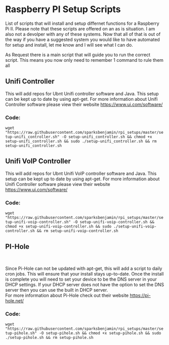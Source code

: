 <h1>Raspberry PI Setup Scripts</h1>

List of scripts that will install and setup differnet functions for a Raspberry Pi II.  Please note that these scripts are offered on an as is situation.  I am also not a devolper with any of these systems.  Now that all of that is out of the way if you have a suggested system you would like to have automated for setup and install, let me know and I will see what I can do. 

As Request there is a main script that will guide you to run the correct script.  This means you now only need to remember <bold>1 command to rule them all</bold>
<code>
</code>

<h2>Unifi Controller</h2>
  <p>This will add repos for Ubnt Unifi controller software and Java.  This setup can be kept up to date by using apt-get.  For more information about Unifi Controller software please view their website <a href='https://www.ui.com/software/' target='_blank'>https://www.ui.com/software/</a>
  </p>
  
  <p>
  <h3>Code:</h3>
  <code>wget "https://raw.githubusercontent.com/sparksbenjamin/rpi_setups/master/setup-unifi_controller.sh" -O setup-unifi_controller.sh && chmod +x setup-unifi_controller.sh && sudo ./setup-unifi_controller.sh && rm setup-unifi_controller.sh</code>
  </p>

<h2>Unifi VoIP Controller</h2>
  <p>This will add repos for Ubnt Unifi VoIP controller software and Java.  This setup can be kept up to date by using apt-get.  For more information about Unifi Controller software please view their website <a href='https://www.ui.com/software/' target='_blank'>https://www.ui.com/software/</a>
  </p>
  
  <p>
  <h3>Code:</h3>
  <code>wget "https://raw.githubusercontent.com/sparksbenjamin/rpi_setups/master/setup-unifi-voip-controller.sh" -O setup-unifi-voip-controller.sh && chmod +x setup-unifi-voip-controller.sh && sudo ./setup-unifi-voip-controller.sh && rm setup-unifi-voip-controller.sh</code>
  </p>

<h2>PI-Hole</h2><br />
<p>
    Since Pi-Hole can not be updated with apt-get, this will add a script to daily cron jobs.  This will ensure that your install stays up-to-date. Once the install is complete you will need to set your device to be the DNS server in your DHCP settings.  If your DHCP server does not have the option to set the DNS server then you can use the built in DHCP server.
 <br />
  For more information about Pi-Hole check out their website <a href='https://pi-hole.net/' target='_blank'>https://pi-hole.net/</a>
</p>
<h3>Code:</h3><code>wget "https://raw.githubusercontent.com/sparksbenjamin/rpi_setups/master/setup-pihole.sh" -O setup-pihole.sh && chmod +x setup-pihole.sh && sudo ./setup-pihole.sh && rm setup-pihole.sh</code>

